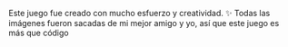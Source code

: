 Este juego fue creado con mucho esfuerzo y creatividad. ✨ Todas las imágenes fueron sacadas de mi mejor amigo y yo, así que este juego es más que código
